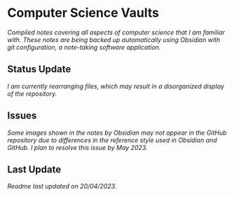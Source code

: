 
# Computer Science Vaults

_Compiled notes covering all aspects of computer science that I am familiar with. These notes are being backed up automatically using Obsidian with git configuration, a note-taking software application._

## Status Update

_I am currently rearranging files, which may result in a disorganized display of the repository._

## Issues

_Some images shown in the notes by Obsidian may not appear in the GitHub repository due to differences in the reference style used in Obsidian and GitHub. I plan to resolve this issue by May 2023._

## Last Update

_Readme last updated on 20/04/2023._
